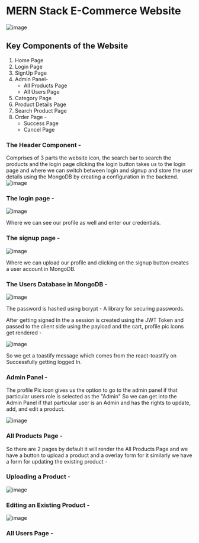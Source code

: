 # MERN Stack E-Commerce Website<br/>
![image](https://github.com/user-attachments/assets/e7aa6986-78ff-414e-b34d-5d0041244c92)


## Key Components of the Website<br/>

1. Home Page
2. Login Page
3. SignUp Page
4. Admin Panel- 
    - All Products Page
    - All Users Page
5. Category Page
6. Product Details Page
7. Search Product Page
8. Order Page - 
   - Success Page
   - Cancel Page


### The Header Component - <br/>

Comprises of 3 parts the website icon, the search bar to search the products and the login page clicking the login button takes us to the login page and where we can switch between login and signup and store the user details using the MongoDB by creating a configuration in the backend.
![image](https://github.com/user-attachments/assets/b699577c-0d60-451a-a727-34bcf2cf1711)

### The login page - <br/>

![image](https://github.com/user-attachments/assets/c0a8e255-1329-4499-a99a-b801b6e7c676)

Where we can see our profile as well and enter our credentials.

### The signup page - <br/>

![image](https://github.com/user-attachments/assets/a697e419-abe9-4360-91b1-15eeb974fa74)

Where we can upload our profile and clicking on the signup button creates a user account in MongoDB.

### The Users Database in MongoDB - <br/>

![image](https://github.com/user-attachments/assets/13affadb-c12c-4f62-bbc3-2ec9337b50e8)

The password is hashed using bcrypt - A library for securing passwords.


After getting signed In the a session is created using the JWT Token and passed to the client side using the payload and the cart, profile pic icons get rendered - <br/>

![image](https://github.com/user-attachments/assets/c14157e3-7865-4cc7-8259-a52efcd6d803)

So we get a toastify message which comes from the react-toastify on Successfully getting logged In. 

### Admin Panel - <br/>

The profile Pic icon gives us the option to go to the admin panel if that particular users role is selected as the "Admin"
So we can get into the Admin Panel if that particular user is an Admin and has the rights to update, add, and edit a product.

![image](https://github.com/user-attachments/assets/87ec4c0e-e844-466c-a05a-7b75511ef712)


### All Products Page - <br/>


So there are 2 pages by default it will render the All Products Page and we have a button to upload a product and a overlay form for it similarly we have a form for updating the existing product - 

### Uploading a Product - <br/>

![image](https://github.com/user-attachments/assets/781f12bd-bbc2-444d-bced-ad9c214a3e2c)


### Editing an Existing Product - <br/>

![image](https://github.com/user-attachments/assets/0242eb66-c510-46c2-8584-47f5684da0af)




### All Users Page - 


